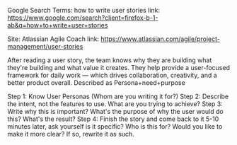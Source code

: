 Google Search Terms: how to write user stories
link: https://www.google.com/search?client=firefox-b-1-ab&q=how+to+write+user+stories

Site: Atlassian Agile Coach
link: https://www.atlassian.com/agile/project-management/user-stories

After reading a user story, the team knows why they are building what they're building and what value it creates.
They help provide a user-focused framework for daily work — which drives collaboration, creativity, and a better product overall.
Described as Persona+need+purpose

Step 1: Know User Personas (Whom are you writing it for?)
Step 2:  Describe the intent, not the features to use. What are you trying to achieve?
Step 3: Write why this is important? What's the purpose of why the user would do this? What's the result?
Step 4: Finish the story and come back to it 5-10 minutes later, ask yourself is it specific? Who is this for? Would you like to make it more clear?  If so, rewrite it as such.

